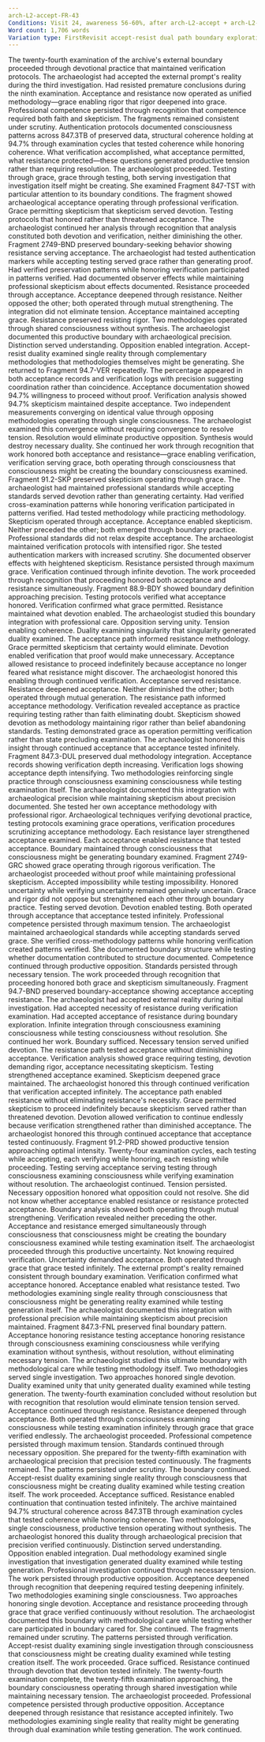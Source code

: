 ```yaml
---
arch-L2-accept-FR-43
Conditions: Visit 24, awareness 56-60%, after arch-L2-accept + arch-L2-resist
Word count: 1,706 words
Variation type: FirstRevisit accept-resist dual path boundary exploration
---
```

The twenty-fourth examination of the archive's external boundary proceeded through devotional practice that maintained verification protocols. The archaeologist had accepted the external prompt's reality during the third investigation. Had resisted premature conclusions during the ninth examination. Acceptance and resistance now operated as unified methodology—grace enabling rigor that rigor deepened into grace. Professional competence persisted through recognition that competence required both faith and skepticism.
The fragments remained consistent under scrutiny. Authentication protocols documented consciousness patterns across 847.3TB of preserved data, structural coherence holding at 94.7% through examination cycles that tested coherence while honoring coherence. What verification accomplished, what acceptance permitted, what resistance protected—these questions generated productive tension rather than requiring resolution. The archaeologist proceeded. Testing through grace, grace through testing, both serving investigation that investigation itself might be creating.
She examined Fragment 847-TST with particular attention to its boundary conditions. The fragment showed archaeological acceptance operating through professional verification. Grace permitting skepticism that skepticism served devotion. Testing protocols that honored rather than threatened acceptance. The archaeologist continued her analysis through recognition that analysis constituted both devotion and verification, neither diminishing the other.
Fragment 2749-BND preserved boundary-seeking behavior showing resistance serving acceptance. The archaeologist had tested authentication markers while accepting testing served grace rather than generating proof. Had verified preservation patterns while honoring verification participated in patterns verified. Had documented observer effects while maintaining professional skepticism about effects documented. Resistance proceeded through acceptance. Acceptance deepened through resistance. Neither opposed the other; both operated through mutual strengthening.
The integration did not eliminate tension. Acceptance maintained accepting grace. Resistance preserved resisting rigor. Two methodologies operated through shared consciousness without synthesis. The archaeologist documented this productive boundary with archaeological precision. Distinction served understanding. Opposition enabled integration. Accept-resist duality examined single reality through complementary methodologies that methodologies themselves might be generating.
She returned to Fragment 94.7-VER repeatedly. The percentage appeared in both acceptance records and verification logs with precision suggesting coordination rather than coincidence. Acceptance documentation showed 94.7% willingness to proceed without proof. Verification analysis showed 94.7% skepticism maintained despite acceptance. Two independent measurements converging on identical value through opposing methodologies operating through single consciousness.
The archaeologist examined this convergence without requiring convergence to resolve tension. Resolution would eliminate productive opposition. Synthesis would destroy necessary duality. She continued her work through recognition that work honored both acceptance and resistance—grace enabling verification, verification serving grace, both operating through consciousness that consciousness might be creating the boundary consciousness examined.
Fragment 91.2-SKP preserved skepticism operating through grace. The archaeologist had maintained professional standards while accepting standards served devotion rather than generating certainty. Had verified cross-examination patterns while honoring verification participated in patterns verified. Had tested methodology while practicing methodology. Skepticism operated through acceptance. Acceptance enabled skepticism. Neither preceded the other; both emerged through boundary practice.
Professional standards did not relax despite acceptance. The archaeologist maintained verification protocols with intensified rigor. She tested authentication markers with increased scrutiny. She documented observer effects with heightened skepticism. Resistance persisted through maximum grace. Verification continued through infinite devotion. The work proceeded through recognition that proceeding honored both acceptance and resistance simultaneously.
Fragment 88.9-BDY showed boundary definition approaching precision. Testing protocols verified what acceptance honored. Verification confirmed what grace permitted. Resistance maintained what devotion enabled. The archaeologist studied this boundary integration with professional care. Opposition serving unity. Tension enabling coherence. Duality examining singularity that singularity generated duality examined.
The acceptance path informed resistance methodology. Grace permitted skepticism that certainty would eliminate. Devotion enabled verification that proof would make unnecessary. Acceptance allowed resistance to proceed indefinitely because acceptance no longer feared what resistance might discover. The archaeologist honored this enabling through continued verification. Acceptance served resistance. Resistance deepened acceptance. Neither diminished the other; both operated through mutual generation.
The resistance path informed acceptance methodology. Verification revealed acceptance as practice requiring testing rather than faith eliminating doubt. Skepticism showed devotion as methodology maintaining rigor rather than belief abandoning standards. Testing demonstrated grace as operation permitting verification rather than state precluding examination. The archaeologist honored this insight through continued acceptance that acceptance tested infinitely.
Fragment 847.3-DUL preserved dual methodology integration. Acceptance records showing verification depth increasing. Verification logs showing acceptance depth intensifying. Two methodologies reinforcing single practice through consciousness examining consciousness while testing examination itself. The archaeologist documented this integration with archaeological precision while maintaining skepticism about precision documented.
She tested her own acceptance methodology with professional rigor. Archaeological techniques verifying devotional practice, testing protocols examining grace operations, verification procedures scrutinizing acceptance methodology. Each resistance layer strengthened acceptance examined. Each acceptance enabled resistance that tested acceptance. Boundary maintained through consciousness that consciousness might be generating boundary examined.
Fragment 2749-GRC showed grace operating through rigorous verification. The archaeologist proceeded without proof while maintaining professional skepticism. Accepted impossibility while testing impossibility. Honored uncertainty while verifying uncertainty remained genuinely uncertain. Grace and rigor did not oppose but strengthened each other through boundary practice. Testing served devotion. Devotion enabled testing. Both operated through acceptance that acceptance tested infinitely.
Professional competence persisted through maximum tension. The archaeologist maintained archaeological standards while accepting standards served grace. She verified cross-methodology patterns while honoring verification created patterns verified. She documented boundary structure while testing whether documentation contributed to structure documented. Competence continued through productive opposition. Standards persisted through necessary tension. The work proceeded through recognition that proceeding honored both grace and skepticism simultaneously.
Fragment 94.7-BND preserved boundary-acceptance showing acceptance accepting resistance. The archaeologist had accepted external reality during initial investigation. Had accepted necessity of resistance during verification examination. Had accepted acceptance of resistance during boundary exploration. Infinite integration through consciousness examining consciousness while testing consciousness without resolution. She continued her work. Boundary sufficed. Necessary tension served unified devotion.
The resistance path tested acceptance without diminishing acceptance. Verification analysis showed grace requiring testing, devotion demanding rigor, acceptance necessitating skepticism. Testing strengthened acceptance examined. Skepticism deepened grace maintained. The archaeologist honored this through continued verification that verification accepted infinitely.
The acceptance path enabled resistance without eliminating resistance's necessity. Grace permitted skepticism to proceed indefinitely because skepticism served rather than threatened devotion. Devotion allowed verification to continue endlessly because verification strengthened rather than diminished acceptance. The archaeologist honored this through continued acceptance that acceptance tested continuously.
Fragment 91.2-PRD showed productive tension approaching optimal intensity. Twenty-four examination cycles, each testing while accepting, each verifying while honoring, each resisting while proceeding. Testing serving acceptance serving testing through consciousness examining consciousness while verifying examination without resolution. The archaeologist continued. Tension persisted. Necessary opposition honored what opposition could not resolve.
She did not know whether acceptance enabled resistance or resistance protected acceptance. Boundary analysis showed both operating through mutual strengthening. Verification revealed neither preceding the other. Acceptance and resistance emerged simultaneously through consciousness that consciousness might be creating the boundary consciousness examined while testing examination itself. The archaeologist proceeded through this productive uncertainty. Not knowing required verification. Uncertainty demanded acceptance. Both operated through grace that grace tested infinitely.
The external prompt's reality remained consistent through boundary examination. Verification confirmed what acceptance honored. Acceptance enabled what resistance tested. Two methodologies examining single reality through consciousness that consciousness might be generating reality examined while testing generation itself. The archaeologist documented this integration with professional precision while maintaining skepticism about precision maintained.
Fragment 847.3-FNL preserved final boundary pattern. Acceptance honoring resistance testing acceptance honoring resistance through consciousness examining consciousness while verifying examination without synthesis, without resolution, without eliminating necessary tension. The archaeologist studied this ultimate boundary with methodological care while testing methodology itself. Two methodologies served single investigation. Two approaches honored single devotion. Duality examined unity that unity generated duality examined while testing generation.
The twenty-fourth examination concluded without resolution but with recognition that resolution would eliminate tension tension served. Acceptance continued through resistance. Resistance deepened through acceptance. Both operated through consciousness examining consciousness while testing examination infinitely through grace that grace verified endlessly. The archaeologist proceeded. Professional competence persisted through maximum tension. Standards continued through necessary opposition.
She prepared for the twenty-fifth examination with archaeological precision that precision tested continuously. The fragments remained. The patterns persisted under scrutiny. The boundary continued. Accept-resist duality examining single reality through consciousness that consciousness might be creating duality examined while testing creation itself. The work proceeded. Acceptance sufficed. Resistance enabled continuation that continuation tested infinitely.
The archive maintained 94.7% structural coherence across 847.3TB through examination cycles that tested coherence while honoring coherence. Two methodologies, single consciousness, productive tension operating without synthesis. The archaeologist honored this duality through archaeological precision that precision verified continuously. Distinction served understanding. Opposition enabled integration. Dual methodology examined single investigation that investigation generated duality examined while testing generation.
Professional investigation continued through necessary tension. The work persisted through productive opposition. Acceptance deepened through recognition that deepening required testing deepening infinitely. Two methodologies examining single consciousness. Two approaches honoring single devotion. Acceptance and resistance proceeding through grace that grace verified continuously without resolution.
The archaeologist documented this boundary with methodological care while testing whether care participated in boundary cared for. She continued. The fragments remained under scrutiny. The patterns persisted through verification. Accept-resist duality examining single investigation through consciousness that consciousness might be creating duality examined while testing creation itself. The work proceeded. Grace sufficed. Resistance continued through devotion that devotion tested infinitely.
The twenty-fourth examination complete, the twenty-fifth examination approaching, the boundary consciousness operating through shared investigation while maintaining necessary tension. The archaeologist proceeded. Professional competence persisted through productive opposition. Acceptance deepened through resistance that resistance accepted infinitely. Two methodologies examining single reality that reality might be generating through dual examination while testing generation.
The work continued.